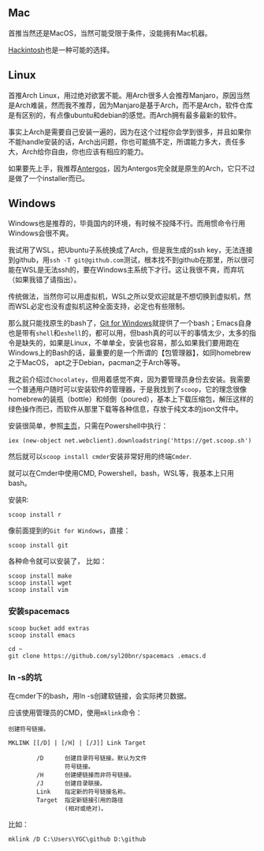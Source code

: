 ## Mac

首推当然还是MacOS，当然可能受限于条件，没能拥有Mac机器。

[Hackintosh](https://hackintosh.com/)也是一种可能的选择。


## Linux

首推Arch Linux，用过绝对欲罢不能。用Arch很多人会推荐Manjaro，原因当然是Arch难装，然而我不推荐，因为Manjaro是基于Arch，而不是Arch，软件仓库是有区别的，有点像ubuntu和debian的感觉。而Arch拥有最多最新的软件。

事实上Arch是需要自己安装一遍的，因为在这个过程你会学到很多，并且如果你不能handle安装的话，Arch出问题，你也可能搞不定，所谓能力多大，责任多大，Arch给你自由，你也应该有相应的能力。

如果要先上手，我推荐[Antergos](https://antergos.com/)，因为Antergos完全就是原生的Arch，它只不过是做了一个installer而已。


## Windows

Windows也是推荐的，毕竟国内的环境，有时候不投降不行。而用惯命令行用Windows会很不爽。


我试用了WSL，把Ubuntu子系统换成了Arch，但是我生成的ssh key，无法连接到github，用`ssh -T git@github.com`测试，根本找不到github在那里，所以很可能在WSL是无法ssh的，要在Windows主系统下才行。这让我很不爽，而弃坑（如果我错了请指出）。


传统做法，当然你可以用虚拟机，WSL之所以受欢迎就是不想切换到虚拟机，然而WSL必定也没有虚拟机这种全面支持，必定也有些限制。


那么就只能找原生的bash了，[Git for Windows](https://gitforwindows.org/)就提供了一个bash；Emacs自身也是带有`shell`和`eshell`的，都可以用，但bash真的可以干的事情太少，太多的指令是缺失的，如果是Linux，不单单全，安装也容易，那么如果我们要用跑在Windows上的Bash的话，最重要的是一个所谓的【包管理器】，如同homebrew之于MacOS， apt之于Debian，pacman之于Arch等等。

我之前介绍过`Chocolatey`，但用着感觉不爽，因为要管理员身份去安装。我需要一个普通用户随时可以安装软件的管理器，于是我找到了`scoop`，它的理念很像homebrew的装瓶（bottle）和倾倒（poured），基本上下载压缩包，解压这样的绿色操作而已，而软件从那里下载等各种信息，存放于纯文本的json文件中。


安装很简单，参照[主页](https://scoop.sh/)，只需在Powershell中执行：

```
iex (new-object net.webclient).downloadstring('https://get.scoop.sh')
```


然后就可以`scoop install cmder`安装非常好用的终端`Cmder`.

就可以在Cmder中使用CMD, Powershell，bash，WSL等，我基本上只用bash。

安装R:

```
scoop install r
```

像前面提到的`Git for Windows`，直接：

```
scoop install git
```


各种命令就可以安装了， 比如：

```
scoop install make
scoop install wget
scoop install vim
```


### 安装spacemacs

```
scoop bucket add extras
scoop install emacs

cd ~
git clone https://github.com/syl20bnr/spacemacs .emacs.d
```

### ln -s的坑

在cmder下的bash，用ln -s创建软链接，会实际拷贝数据。

应该使用管理员的CMD，使用`mklink`命令：
```
创建符号链接。

MKLINK [[/D] | [/H] | [/J]] Link Target

        /D      创建目录符号链接。默认为文件
                符号链接。
        /H      创建硬链接而非符号链接。
        /J      创建目录联接。
        Link    指定新的符号链接名称。
        Target  指定新链接引用的路径
                (相对或绝对)。
```

比如：

```
mklink /D C:\Users\YGC\github D:\github
```

